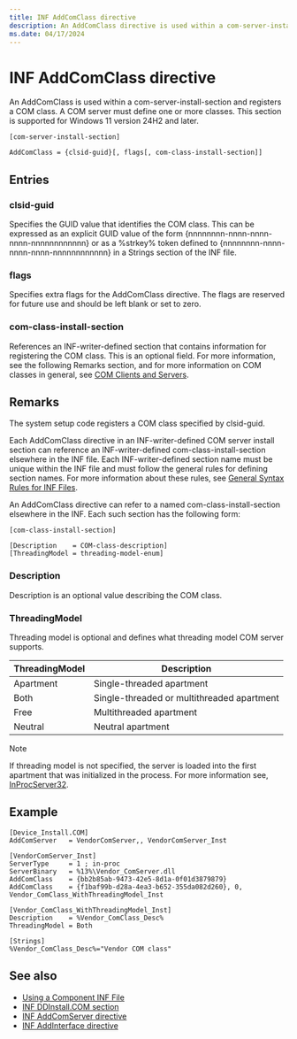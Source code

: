 ```yaml
---
title: INF AddComClass directive
description: An AddComClass directive is used within a com-server-install-section and registers a COM class.
ms.date: 04/17/2024
---
```


# INF AddComClass directive

An AddComClass is used within a com-server-install-section and registers a COM class. A COM server must define one or more classes. This section is supported for Windows 11 version 24H2 and later.

```inf
[com-server-install-section]

AddComClass = {clsid-guid}[, flags[, com-class-install-section]]
```

## Entries

### clsid-guid

Specifies the GUID value that identifies the COM class. This can be expressed as an explicit GUID value of the form {nnnnnnnn-nnnn-nnnn-nnnn-nnnnnnnnnnnn} or as a %strkey% token defined to {nnnnnnnn-nnnn-nnnn-nnnn-nnnnnnnnnnnn} in a Strings section of the INF file.

### flags

Specifies extra flags for the AddComClass directive. The flags are reserved for future use and should be left blank or set to zero.

### com-class-install-section

References an INF-writer-defined section that contains information for registering the COM class. This is an optional field. For more information, see the following Remarks section, and for more information on COM classes in general, see [COM Clients and Servers](/windows/win32/com/com-clients-and-servers).

## Remarks

The system setup code registers a COM class specified by clsid-guid.

Each AddComClass directive in an INF-writer-defined COM server install section can reference an INF-writer-defined com-class-install-section elsewhere in the INF file. Each INF-writer-defined section name must be unique within the INF file and must follow the general rules for defining section names. For more information about these rules, see [General Syntax Rules for INF Files](general-syntax-rules-for-inf-files.md).

An AddComClass directive can refer to a named com-class-install-section elsewhere in the INF. Each such section has the following form:

```inf
[com-class-install-section]

[Description    = COM-class-description]
[ThreadingModel = threading-model-enum]
```

### Description

Description is an optional value describing the COM class.

### ThreadingModel

Threading model is optional and defines what threading model COM server supports.

| ThreadingModel | Description |
|---|---|
| Apartment | Single-threaded apartment |
| Both | Single-threaded or multithreaded apartment |
| Free | Multithreaded apartment |
| Neutral | Neutral apartment |

> [!NOTE]
> If threading model is not specified, the server is loaded into the first apartment that was initialized in the process.  For more information see, [InProcServer32](/windows/win32/com/inprocserver32).

## Example

```inf
[Device_Install.COM]
AddComServer   = VendorComServer,, VendorComServer_Inst

[VendorComServer_Inst]
ServerType     = 1 ; in-proc
ServerBinary   = %13%\Vendor_ComServer.dll
AddComClass    = {bb2b85ab-9473-42e5-8d1a-0f01d3879879}
AddComClass    = {f1baf99b-d28a-4ea3-b652-355da082d260}, 0, Vendor_ComClass_WithThreadingModel_Inst

[Vendor_ComClass_WithThreadingModel_Inst]
Description    = %Vendor_ComClass_Desc%
ThreadingModel = Both

[Strings]
%Vendor_ComClass_Desc%="Vendor COM class"
```

## See also

- [Using a Component INF File](using-a-component-inf-file.md)
- [INF DDInstall.COM section](inf-ddinstall-com-section.md)
- [INF AddComServer directive](inf-addcomserver-directive.md)
- [INF AddInterface directive](inf-addinterface-directive.md)
